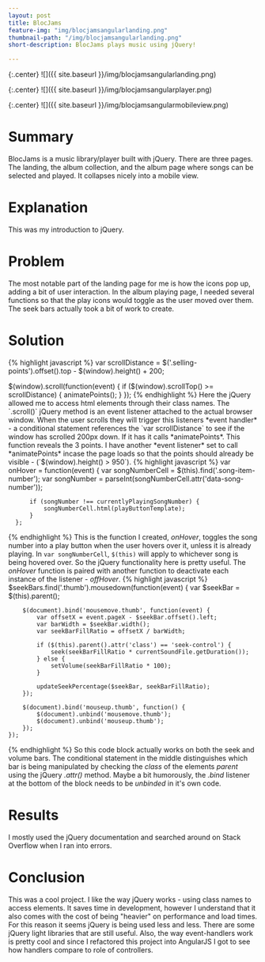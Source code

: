 ```yaml
---
layout: post
title: BlocJams
feature-img: "img/blocjamsangularlanding.png"
thumbnail-path: "/img/blocjamsangularlanding.png"
short-description: BlocJams plays music using jQuery!

---
```

{:.center}
![]({{ site.baseurl }}/img/blocjamsangularlanding.png)

{:.center}
![]({{ site.baseurl }}/img/blocjamsangularplayer.png)

{:.center}
![]({{ site.baseurl }}/img/blocjamsangularmobileview.png)
# Summary
BlocJams is a music library/player built with jQuery. There are three pages. The landing, the album collection, and the album page where songs can be selected and played. It collapses nicely into a mobile view.
# Explanation
This was my introduction to jQuery.
# Problem
The most notable part of the landing page for me is how the icons pop up, adding a bit of user interaction.
In the album playing page, I needed several functions so that the play icons would toggle as the user moved over them.
The seek bars actually took a bit of work to create.
# Solution
{% highlight javascript %}
var scrollDistance = $('.selling-points').offset().top - $(window).height() + 200;

  $(window).scroll(function(event) {
      if ($(window).scrollTop() >= scrollDistance) {
        animatePoints();
      }
  });
{% endhighlight %}
Here the jQuery allowed me to access html elements through their class names. The `.scroll()` jQuery method is an event listener attached to the actual browser window. When the user scrolls they will trigger this listeners *event handler* - a conditional statement references the `var scrollDistance` to see if the window has scrolled 200px down. If it has it calls *animatePoints*. This function reveals the 3 points.
I have another *event listener* set to call *animatePoints* incase the page loads so that the points should already be visible - (`$(window).height() > 950`).
{% highlight javascript %}
var onHover = function(event) {
          var songNumberCell = $(this).find('.song-item-number');
          var songNumber = parseInt(songNumberCell.attr('data-song-number'));

          if (songNumber !== currentlyPlayingSongNumber) {
              songNumberCell.html(playButtonTemplate);
          }
      };
{% endhighlight %}
This is the function I created, *onHover*, toggles the song number into a play button when the user hovers over it, unless it is already playing. In `var songNumberCell`, `$(this)` will apply to whichever song is being hovered over. So the jQuery functionality here is pretty useful. The *onHover* function is paired with another function to deactivate each instance of the listener - *offHover*.
{% highlight javascript %}
$seekBars.find('.thumb').mousedown(function(event) {
        var $seekBar = $(this).parent();

        $(document).bind('mousemove.thumb', function(event) {
            var offsetX = event.pageX - $seekBar.offset().left;
            var barWidth = $seekBar.width();
            var seekBarFillRatio = offsetX / barWidth;

            if ($(this).parent().attr('class') == 'seek-control') {
                seek(seekBarFillRatio * currentSoundFile.getDuration());
            } else {
                setVolume(seekBarFillRatio * 100);
            }

            updateSeekPercentage($seekBar, seekBarFillRatio);
        });

        $(document).bind('mouseup.thumb', function() {
            $(document).unbind('mousemove.thumb');
            $(document).unbind('mouseup.thumb');
        });
    });
{% endhighlight %}
So this code block actually works on both the seek and volume bars. The conditional statement in the middle distinguishes which bar is being manipulated by checking the *class* of the elements *parent* using the jQuery *.attr()* method. Maybe a bit humorously, the *.bind* listener at the bottom of the block needs to be *unbinded* in it's own code.
# Results
I mostly used the jQuery documentation and searched around on Stack Overflow when I ran into errors.

# Conclusion
This was a cool project. I like the way jQuery works - using class names to access elements. It saves time in development, however I understand that it also comes with the cost of being "heavier" on performance and load times. For this reason it seems jQuery is being used less and less. There are some jQuery light libraries that are still useful. Also, the way event-handlers work is pretty cool and since I refactored this project into AngularJS I got to see how handlers compare to role of controllers.
